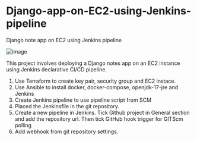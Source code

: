 # Django-app-on-EC2-using-Jenkins-pipeline
Django note app on EC2 using Jenkins pipeline

![image](https://github.com/dangeorge/DevOps-Projects/assets/5060367/7f4166ea-79ba-4d20-b5ea-2b8bc4f55658)

This project involves deploying a Django notes app on an EC2 instance using Jenkins declarative CI/CD pipeline.

1. Use Terraform to create key pair, security group and EC2 instace.
2. Use Ansible to install docker, docker-compose, openjdk-17-jre and Jenkins
3. Create Jenkins pipeline to use pipeline script from SCM
4. Placed the Jenkinsfile in the git repository.
5. Create a new pipeline in Jenkins. Tick Github project in General section and add the repository url. Then tick GitHub hook trigger for GITScm polling
6. Add webhook from git repository settings.
